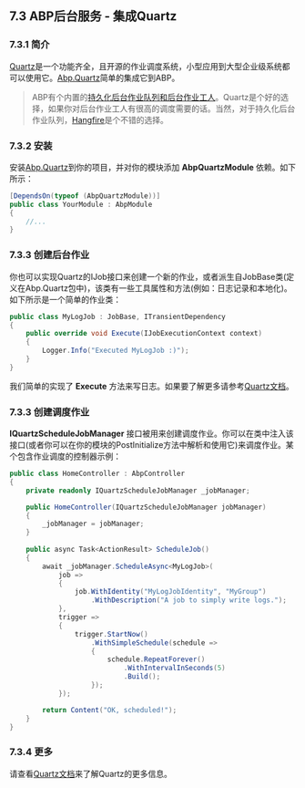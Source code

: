 ## 7.3 ABP后台服务 - 集成Quartz

### 7.3.1 简介

[Quartz](http://www.quartz-scheduler.net/)是一个功能齐全，且开源的作业调度系统，小型应用到大型企业级系统都可以使用它。[Abp.Quartz](https://www.nuget.org/packages/Abp.Quartz)简单的集成它到ABP。

> ABP有个内置的[持久化后台作业队列和后台作业工人](7.1ABP后台服务-后台作业和工人.md)。Quartz是个好的选择，如果你对后台作业工人有很高的调度需要的话。当然，对于持久化后台作业队列，[Hangfire](http://www.aspnetboilerplate.com/Pages/Documents/Hangfire-Integration)是个不错的选择。

### 7.3.2 安装

安装[Abp.Quartz](https://www.nuget.org/packages/Abp.Quartz)到你的项目，并对你的模块添加 **AbpQuartzModule** 依赖。如下所示：

```csharp
[DependsOn(typeof (AbpQuartzModule))]
public class YourModule : AbpModule
{
    //...
}
```

### 7.3.3 创建后台作业

你也可以实现Quartz的IJob接口来创建一个新的作业，或者派生自JobBase类(定义在Abp.Quartz包中)，该类有一些工具属性和方法(例如：日志记录和本地化)。如下所示是一个简单的作业类：

```csharp
public class MyLogJob : JobBase, ITransientDependency
{
    public override void Execute(IJobExecutionContext context)
    {
        Logger.Info("Executed MyLogJob :)");
    }
}
```

我们简单的实现了 **Execute** 方法来写日志。如果要了解更多请参考[Quartz文档](http://www.quartz-scheduler.net/)。

### 7.3.3 创建调度作业

**IQuartzScheduleJobManager** 接口被用来创建调度作业。你可以在类中注入该接口(或者你可以在你的模块的PostInitialize方法中解析和使用它)来调度作业。某个包含作业调度的控制器示例：

```csharp
public class HomeController : AbpController
{
    private readonly IQuartzScheduleJobManager _jobManager;

    public HomeController(IQuartzScheduleJobManager jobManager)
    {
        _jobManager = jobManager;
    }
        
    public async Task<ActionResult> ScheduleJob()
    {
        await _jobManager.ScheduleAsync<MyLogJob>(
            job =>
            {
                job.WithIdentity("MyLogJobIdentity", "MyGroup")
                    .WithDescription("A job to simply write logs.");
            },
            trigger =>
            {
                trigger.StartNow()
                    .WithSimpleSchedule(schedule =>
                    {
                        schedule.RepeatForever()
                            .WithIntervalInSeconds(5)
                            .Build();
                    });
            });

        return Content("OK, scheduled!");
    }
}   
```

### 7.3.4 更多

请查看[Quartz文档](http://www.quartz-scheduler.net/)来了解Quartz的更多信息。